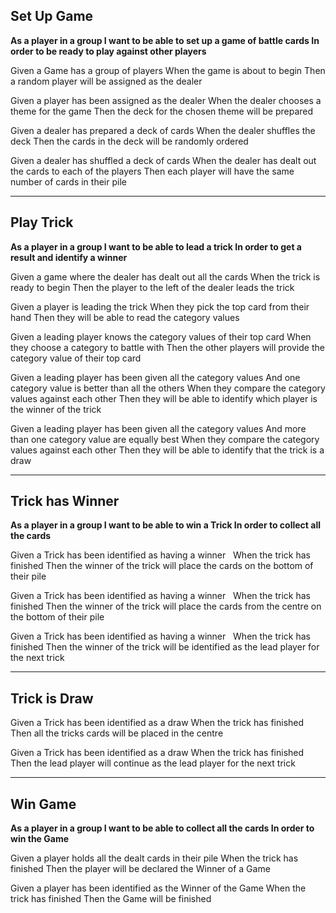 Set Up Game
---

**As a player in a group
I want to be able to set up a game of battle cards
In order to be ready to play against other players**

Given a Game has a group of players
When the game is about to begin
Then a random player will be assigned as the dealer

Given a player has been assigned as the dealer
When the dealer chooses a theme for the game
Then the deck for the chosen theme will be prepared

Given a dealer has prepared a deck of cards
When the dealer shuffles the deck
Then the cards in the deck will be randomly ordered

Given a dealer has shuffled a deck of cards
When the dealer has dealt out the cards to each of the players
Then each player will have the same number of cards in their pile

---

Play Trick
---

**As a player in a group
I want to be able to lead a trick
In order to get a result and identify a winner**

Given a game where the dealer has dealt out all the cards
When the trick is ready to begin
Then the player to the left of the dealer leads the trick

Given a player is leading the trick
When they pick the top card from their hand
Then they will be able to read the category values

Given a leading player knows the category values of their top card
When they choose a category to battle with
Then the other players will provide the category value of their top card

Given a leading player has been given all the category values
	And one category value is better than all the others
When they compare the category values against each other
Then they will be able to identify which player is the winner of the trick

Given a leading player has been given all the category values
	And more than one category value are equally best
When they compare the category values against each other
Then they will be able to identify that the trick is a draw

---

Trick has Winner
---

**As a player in a group
I want to be able to win a Trick
In order to collect all the cards**

Given a Trick has been identified as having a winner  
When the trick has finished
Then the winner of the trick will place the cards on the bottom of their pile

Given a Trick has been identified as having a winner  
When the trick has finished
Then the winner of the trick will place the cards from the centre on the bottom of their pile

Given a Trick has been identified as having a winner  
When the trick has finished
Then the winner of the trick will be identified as the lead player for the next trick

---

Trick is Draw
---

Given a Trick has been identified as a draw
When the trick has finished
Then all the tricks cards will be placed in the centre

Given a Trick has been identified as a draw
When the trick has finished
Then the lead player will continue as the lead player for the next trick

---

Win Game
---

**As a player in a group
I want to be able to collect all the cards
In order to win the Game**

Given a player holds all the dealt cards in their pile
When the trick has finished
Then the player will be declared the Winner of a Game

Given a player has been identified as the Winner of the Game
When the trick has finished
Then the Game will be finished
